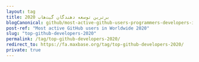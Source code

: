 ```yaml
---
layout: tag
title: برترین توسعه دهندگان گیت‌هاب 2020
blogCanonical: github/most-active-github-users-programmers-developers-in-worldwide/
post-ref: "Most active GitHub users in Worldwide 2020"
slug: "top-github-developers-2020"
permalink: /tag/top-github-developers-2020/
redirect_to: https://fa.maxbase.org/tag/top-github-developers-2020/
private: true
---
```

